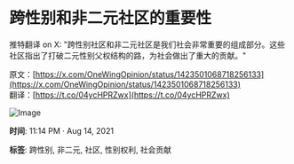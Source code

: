 # 跨性别和非二元社区的重要性

推特翻译 on X: "跨性别社区和非二元社区是我们社会非常重要的组成部分。这些社区指出了打破二元性别父权结构的路，为社会做出了重大的贡献。"

原文：[https://x.com/OneWingOpinion/status/1423501068718256133](https://x.com/OneWingOpinion/status/1423501068718256133)  
翻译：[https://t.co/04ycHPRZwx](https://t.co/04ycHPRZwx)

![Image](https://pbs.twimg.com/media/E8yZRrJUcAASOuu?format=png&name=small)

**时间**: 11:14 PM · Aug 14, 2021

**标签**: 跨性别, 非二元, 社区, 性别权利, 社会贡献
